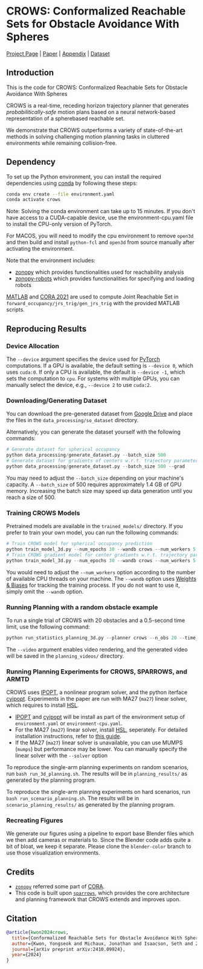 # CROWS: Conformalized Reachable Sets for Obstacle Avoidance With Spheres

[Project Page](https://roahmlab.github.io/crows/) | [Paper](https://arxiv.org/abs/2410.09924) | [Appendix](https://roahmlab.github.io/crows/assets/documents/CROWS_Appendix.pdf) | [Dataset](https://drive.google.com/drive/folders/1y82zpWuKaZmejr7AXxctpPKblB2tOSW9?usp=sharing)
## Introduction
This is the code for CROWS: Conformalized Reachable Sets for Obstacle Avoidance With Spheres

CROWS is a real-time, receding horizon trajectory planner that generates *probabilitically-safe* motion plans based on a neural network-based representation of a spherebased reachable set. 

We demonstrate that CROWS outperforms a variety of state-of-the-art methods in solving challenging motion planning tasks in cluttered environments while remaining collision-free.

## Dependency 
To set up the Python environment, you can install the required dependencies using [conda](https://www.anaconda.com) by following these steps:
```bash
conda env create --file environment.yaml
conda activate crows
```
Note: Solving the conda environment can take up to 15 minutes. If you don't have access to a CUDA-capable device, use the environment-cpu.yaml file to install the CPU-only version of PyTorch.

For MACOS, you will need to modify the cpu environment to remove `open3d`
and then build and install `python-fcl` and `open3d` from source manually after activating the environment.

Note that the environment includes:
- [zonopy](https://github.com/roahmlab/zonopy) which provides functionalities used for reachability analysis
- [zonopy-robots](https://github.com/roahmlab/zonopy-robots) which provides functionalities for specifying and loading robots

[MATLAB](https://matlab.mathworks.com) and [CORA 2021](https://tumcps.github.io/CORA/) are used to compute Joint Reachable Set in `forward_occupancy/jrs_trig/gen_jrs_trig` with the provided MATLAB scripts.

## Reproducing Results
### Device Allocation
The `--device` argument specifies the device used for [PyTorch](https://pytorch.org/) computations. If a GPU is available, the default setting is `--device 0`, which uses `cuda:0`. If only a CPU is available, the default is `--device -1`, which sets the computation to `cpu`. For systems with multiple GPUs, you can manually select the device, e.g., `--device 2` to use `cuda:2`.

### Downloading/Generating Dataset
You can download the pre-generated dataset from [Google Drive](https://drive.google.com/drive/folders/1y82zpWuKaZmejr7AXxctpPKblB2tOSW9?usp=sharing) and place the files in the `data_processing/so_dataset` directory.

Alternatively, you can generate the dataset yourself with the following commands:
```python
# Generate dataset for spherical occupancy
python data_processing/generate_dataset.py --batch_size 500  
# Generate dataset for gradients of centers w.r.t. trajectory parameters
python data_processing/generate_dataset.py --batch_size 500 --grad  
```
You may need to adjust the `--batch_size` depending on your machine's capacity. A `--batch_size` of 500 requires approximately 1.4 GB of GPU memory. Increasing the batch size may speed up data generation until you reach a size of 500.

### Training CROWS Models
Pretrained models are available in the `trained_models/` directory. If you prefer to train your own model, you can run the following commands:
```python
# Train CROWS model for spherical occupancy prediction
python train_model_3d.py --num_epochs 30 --wandb crows --num_workers 5  
# Train CROWS gradient model for center gradients w.r.t. trajectory parameters
python train_model_3d.py --num_epochs 30 --wandb crows --num_workers 5 --train_grad  
```
You would need to adjust the `--num_workers` option according to the number of available CPU threads on your machine. The `--wandb` option uses [Weights & Biases](https://wandb.ai/home) for tracking the training process. If you do not want to use it, simply omit the `--wandb` option.

### Running Planning with a random obstacle example
To run a single trial of CROWS with 20 obstacles and a 0.5-second time limit, use the following command:
```python
python run_statistics_planning_3d.py --planner crows --n_obs 20 --time_limit 0.5 --n_envs 1 --video
```
The `--video` argument enables video rendering, and the generated video will be saved in the `planning_videos/` directory.


### Running Planning Experiments for CROWS, SPARROWS, and ARMTD

CROWS uses [IPOPT](https://coin-or.github.io/Ipopt/INSTALL.html), a nonlinear program solver, and the python iterface [cyipopt](https://cyipopt.readthedocs.io/en/stable/). 
Experiments in the paper are run with MA27 (`ma27`) linear solver, which requires to install [HSL](https://github.com/coin-or-tools/ThirdParty-HSL). 

- [IPOPT](https://coin-or.github.io/Ipopt/INSTALL.html) and [cyipopt](https://cyipopt.readthedocs.io/en/stable/) will be install as part of the environment setup of `environment.yaml` or `environment-cpu.yaml`.
- For the MA27 (`ma27`) linear solver, install [HSL](https://github.com/coin-or-tools/ThirdParty-HSL), seperately. For detailed installation instructions, refer to [this guide](docs/how_to_install_HSL.md).
- If the MA27 (`ma27`) linear solver is unavailable, you can use MUMPS (`mumps`) but performance may be lower. You can manually specify the linear solver with the `--solver` option

To reproduce the single-arm planning experiments on random scenarios, run `bash run_3d_planning.sh`. The results will be in `planning_results/` as generated by the planning program.

To reproduce the single-arm planning experiments on hard scenarios, run `bash run_scenario_planning.sh`. The results will be in `scenario_planning_results/` as generated by the planning program.

### Recreating Figures

We generate our figures using a pipeline to export base Blender files which we then add cameras or materials to.
Since the Blender code adds quite a bit of bloat, we keep it separate.
Please clone the `blender-color` branch to use those visualization environments.

## Credits
- [`zonopy`](https://github.com/roahmlab/zonopy) referred some part of [CORA](https://tumcps.github.io/CORA/).
- This code is built upon [`sparrows`](https://github.com/roahmlab/sparrows), which provides the core architecture and planning framework that CROWS extends and improves upon.

## Citation
```bibtex
@article{kwon2024crows,
  title={Conformalized Reachable Sets for Obstacle Avoidance With Spheres},
  author={Kwon, Yongseok and Michaux, Jonathan and Isaacson, Seth and Zhang, Bohao and Ejakov, Matthew and Skinner, Katherine A and Vasudevan, Ram},
  journal={arXiv preprint arXiv:2410.09924},
  year={2024}
}
```